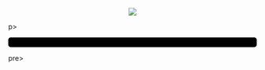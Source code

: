 <p align="center">
  <img src="https://readme-typing-svg.demolab.com?font=Fira+Code&size=22&duration=3000&pause=1000&color=00FF00&center=true&vCenter=true&width=500&lines=Initializing+Hacker+Mode...;Decrypting+Kazuha's+Secrets...;Uploading+Cyberpunk+Code...;Follow+for+More!" />
</p>p>

<pre id="hacker-terminal" style="background-color:black;color:green;padding:10px;font-size:14px;border-radius:5px;"></pre>pre>

<script src="https://gist.github.com/SUHAIL173q/1508fb8e5411ad842ab9d6e6e26eb370.js"></script>
